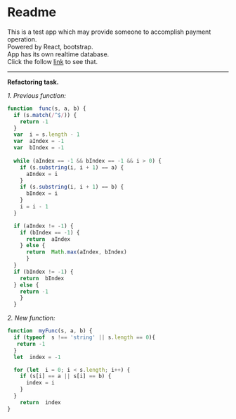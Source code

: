 # Readme
This is a test app which may provide someone to accomplish payment operation.<br>
Powered by React, bootstrap.<br>
App has its own realtime database.<br>
Click the follow [link](https://payment-app-v3.web.app/) to see that.<br>
  
  ---
  **Refactoring task.**
  
  _1. Previous  function:_
```javascript
function  func(s, a, b) {
  if (s.match(/^$/)) {
    return -1
  }
  var  i = s.length - 1
  var  aIndex = -1
  var  bIndex = -1
   
  while (aIndex == -1 && bIndex == -1 && i > 0) {
    if (s.substring(i, i + 1) == a) {
      aIndex = i     
    }
    if (s.substring(i, i + 1) == b) {
      bIndex = i
    }
    i = i - 1
  }

  if (aIndex != -1) {
    if (bIndex == -1) {
      return  aIndex
    } else {
      return  Math.max(aIndex, bIndex)
      }
  }
  if (bIndex != -1) {
    return  bIndex
  } else {
    return -1
    }
  }
```
  _2. New  function:_
  ```javascript
  function  myFunc(s, a, b) {
    if (typeof  s !== 'string' || s.length == 0){
     return -1
    }
    let  index = -1

    for (let  i = 0; i < s.length; i++) {
      if (s[i] == a || s[i] == b) {
        index = i
      }
    }
      return  index
}
  ```
